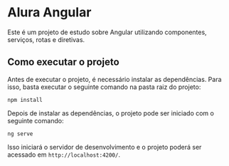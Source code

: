 # Alura Angular

Este é um projeto de estudo sobre Angular utilizando componentes, serviços, rotas e diretivas.

## Como executar o projeto

Antes de executar o projeto, é necessário instalar as dependências. Para isso, basta executar o seguinte comando na pasta raiz do projeto:

```
npm install
```

Depois de instalar as dependências, o projeto pode ser iniciado com o seguinte comando:

```
ng serve
```

Isso iniciará o servidor de desenvolvimento e o projeto poderá ser acessado em `http://localhost:4200/`.
